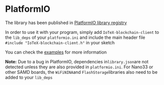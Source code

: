 # PlatformIO

The library has been published in [PlatformIO library registry](https://platformio.org/lib/show/13239/IoTeX-blockchain-client)

In order to use it with your program, simply add `IoTeX-blockchain-client` to the `lib_deps` of your `platformio.ini` and include the main header file `#include "IoTeX-blockchain-client.h"` in your sketch

You can check the [examples](https://github.com/iotexproject/arduino-sdk/tree/main/examples) for more information

**Note:**  Due to a bug in PlatformIO, dependencies in`library.json`are not detected unless they are also provided in `platformio.ini`. For Nano33 or other SAMD boards, the `WiFiNINA`and  `FlashStorage`libraries also need to be added to your `lib_deps`

